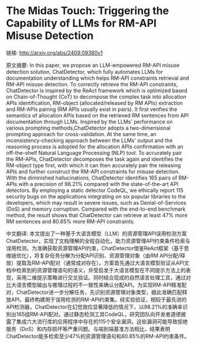 # The Midas Touch: Triggering the Capability of LLMs for RM-API Misuse Detection

链接: http://arxiv.org/abs/2409.09380v1

原文摘要:
In this paper, we propose an LLM-empowered RM-API misuse detection solution,
ChatDetector, which fully automates LLMs for documentation understanding which
helps RM-API constraints retrieval and RM-API misuse detection. To correctly
retrieve the RM-API constraints, ChatDetector is inspired by the ReAct
framework which is optimized based on Chain-of-Thought (CoT) to decompose the
complex task into allocation APIs identification, RM-object (allocated/released
by RM APIs) extraction and RM-APIs pairing (RM APIs usually exist in pairs). It
first verifies the semantics of allocation APIs based on the retrieved RM
sentences from API documentation through LLMs. Inspired by the LLMs'
performance on various prompting methods,ChatDetector adopts a two-dimensional
prompting approach for cross-validation. At the same time, an
inconsistency-checking approach between the LLMs' output and the reasoning
process is adopted for the allocation APIs confirmation with an off-the-shelf
Natural Language Processing (NLP) tool. To accurately pair the RM-APIs,
ChatDetector decomposes the task again and identifies the RM-object type first,
with which it can then accurately pair the releasing APIs and further construct
the RM-API constraints for misuse detection. With the diminished
hallucinations, ChatDetector identifies 165 pairs of RM-APIs with a precision
of 98.21% compared with the state-of-the-art API detectors. By employing a
static detector CodeQL, we ethically report 115 security bugs on the
applications integrating on six popular libraries to the developers, which may
result in severe issues, such as Denial-of-Services (DoS) and memory
corruption. Compared with the end-to-end benchmark method, the result shows
that ChatDetector can retrieve at least 47% more RM sentences and 80.85% more
RM-API constraints.

中文翻译:
本文提出了一种基于大语言模型（LLM）的资源管理API误用检测方案ChatDetector，实现了文档理解的全程自动化，助力资源管理API约束条件检索与误用检测。为准确获取资源管理API约束，ChatDetector借鉴ReAct框架（基于思维链优化），将复杂任务分解为分配API识别、资源管理对象（由RM API分配/释放）提取及RM-API配对（通常成对存在）。方案首先通过大语言模型验证从API文档中检索到的资源管理语句的语义，并受启发于大语言模型在不同提示方法上的表现，采用二维提示策略进行交叉验证。同时结合现成的自然语言处理工具，通过对比大语言模型输出与推理过程的不一致性来确认分配API。为实现RM-API精准配对，ChatDetector进一步分解任务，先识别资源管理对象类型，据此准确匹配释放API，最终构建用于误用检测的RM-API约束集。经实验验证，相较于最先进的API检测器，ChatDetector在幻觉效应显著降低的情况下，以98.21%的准确率识别出165组RM-API配对。通过静态检测工具CodeQL，研究团队向开发者道德披露了集成六大流行库的应用程序中存在的115个安全漏洞，这些漏洞可能导致拒绝服务（DoS）和内存损坏等严重问题。与端到端基准方法相比，结果表明ChatDetector能多检索至少47%的资源管理语句和80.85%的RM-API约束条件。

